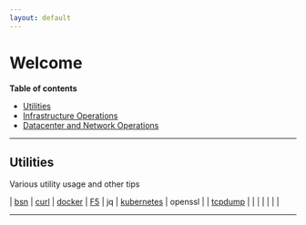 ```yaml
---
layout: default
---
```


# Welcome

**Table of contents**
* [Utilities](#utilities)
* [Infrastructure Operations](#infrastructure-operations)
* [Datacenter and Network Operations](#datacenter-and-network-operations)

---

## Utilities

Various utility usage and other tips

| [bsn](./docs/Utilities/bsn.md) | [curl](./docs/Utilities/curl.md) | [docker](./docs/Utilities/docker.md) | [F5](./docs/Utilities/f5.md) | jq | [kubernetes](./docs/Utilities/kubernetes.md) | openssl | 
| [tcpdump](./docs/Utilities/tcpdump.md) | | | | | | |

---

